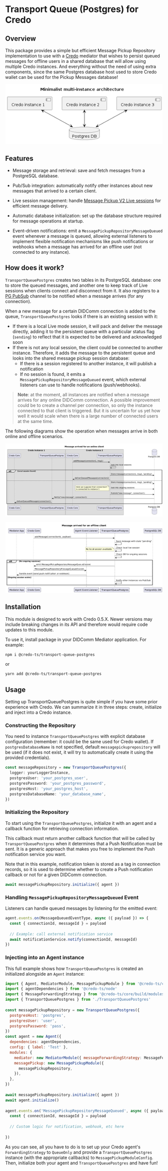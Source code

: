 # Transport Queue (Postgres) for Credo

## Overview

This package provides a simple but efficient Message Pickup Repository implementation to use with a [Credo](https://github.com/openwallet-foundation/credo-ts) mediator that wishes to persist queued messages for offline users in a shared database that will allow using multiple Credo instances. And everything without the need of using extra components, since the same Postgres database host used to store Credo wallet can be used for the Pickup Messages database!

![Minimalist multi-instance architecture](./docs/diagrams/minimalist-multi-instance-architecture.png)

## Features

- Message storage and retrieval: save and fetch messages from a PostgreSQL database.
- Pub/Sub integration: automatically notify other instances about new messages that arrived to a certain client.

- Live session management: handle [Message Pickup V2 Live sessions](https://github.com/hyperledger/aries-rfcs/tree/main/features/0685-pickup-v2#live-mode) for efficient message delivery.

- Automatic database initialization: set up the database structure required for message operations at startup.

- Event-driven notifications: emit a `MessagePickupRepositoryMessageQueued` event whenever a message is queued, allowing external listeners to implement flexible notification mechanisms like push notifications or webhooks when a message has arrived for an offline user (not connected to any instance).

## How does it work?

`TransportQueuePostgres` creates two tables in its PostgreSQL database: one to store the queued messages, and another one to keep track of Live sessions when clients connect and disconnect from it. It also registers to a [PG PubSub](https://github.com/voxpelli/node-pg-pubsub) channel to be notified when a message arrives (for any connection).

When a new message for a certain DIDComm connection is added to the queue, `TransportQueuePostgres` looks if there is an existing session with it:

- If there is a local Live mode session, it will pack and deliver the message directly, adding it to the persistent queue with a particular status flag (`sending`) to reflect that it is expected to be delivered and acknowledged soon
- If there is not any local session, the client could be connected to another instance. Therefore, it adds the message to the persistent queue and looks into the shared message pickup session database:
  - If there is a session registered to another instance, it will publish a notification
  - If no session is found, it emits a `MessagePickupRepositoryMessageQueued` event, which external listeners can use to handle notifications (push/webhooks).

> **Note**: at the moment, all instances are notified when a message arrives for any online DIDComm connection. A possible improvement could be to create a channel per connection, so only the instance connected to that client is triggered. But it is uncertain for us yet how well it would scale when there is a large number of connected users at the same time.

The following diagrams show the operation when messages arrive in both online and offline scenarios.

![Message arrived for an online client](./docs/diagrams/message-arrived-online-client.png)

![Message arrived for an offline client](./docs/diagrams/message-arrived-offline-client.png)

## Installation

This module is designed to work with Credo 0.5.X. Newer versions may include breaking changes in its API and therefore would require code updates to this module.

To use it, install package in your DIDComm Mediator application. For example:

```bash
npm i @credo-ts/transport-queue-postgres
```

or

```bash
yarn add @credo-ts/transport-queue-postgres
```

## Usage

Setting up TransportQueuePostgres is quite simple if you have some prior experience with Credo. We can summarize it in three steps: create, initialize and inject into a Credo instance.

### Constructing the Repository

You need to instance `TransportQueuePostgres` with explicit database configuration (remember: it could be the same used for Credo wallet). If `postgresDatabaseName` is not specified, default `messagepickuprepository` will be used (if it does not exist, it will try to automatically create it using the provided credentials).

```ts
const messageRepository = new TransportQueuePostgres({
  logger: yourLoggerInstance,
  postgresUser: 'your_postgres_user',
  postgresPassword: 'your_postgres_password',
  postgresHost: 'your_postgres_host',
  postgresDatabaseName: 'your_database_name',
})
```

### Initializing the Repository

To start using the `TransportQueuePostgres`, initialize it with an agent and a callback function for retrieving connection information.

This callback must return another callback function that will be called by `TransportQueuePostgres` when it determines that a Push Notification must be sent. It is a generic approach that makes you free to implement the Push notification service you want.

Note that in this example, notification token is stored as a tag in connection records, so it is used to determine whether to create a Push notification callback or not for a given DIDComm connection.

```ts
await messagePickupRepository.initialize({ agent })
```

### Handling `MessagePickupRepositoryMessageQueued` Event

Listeners can handle queued messages by listening for the emitted event:

```typescript
agent.events.on(MessageQueuedEventType, async ({ payload }) => {
  const { connectionId, messageId } = payload

  // Example: call external notification service
  await notificationService.notify(connectionId, messageId)
})
```

### Injecting into an Agent instance

This full example shows how `TransportQueuePostgres` is created an initialized alongside an `Agent` instance:

```javascript
import { Agent, MediatorModule, MessagePickupModule } from '@credo-ts/core'
import { agentDependencies } from '@credo-ts/node'
import { MessageForwardingStrategy } from '@credo-ts/core/build/modules/routing/MessageForwardingStrategy'
import { TransportQueuePostgres } from './TransportQueuePostgres'

const messagePickupRepository = new TransportQueuePostgres({
  postgresHost: 'postgres',
  postgresUser: 'user',
  postgresPassword: 'pass',
})
const agent = new Agent({
  dependencies: agentDependencies,
  config: { label: 'Test' },
  modules: {
    mediator: new MediatorModule({ messageForwardingStrategy: MessageForwardingStrategy.QueueOnly }),
    messagePickup: new MessagePickupModule({
      messagePickupRepository,
    }),
  },
})

await messagePickupRepository.initialize({ agent })
await agent.initialize()

agent.events.on('MessagePickupRepositoryMessageQueued', async ({ payload }) => {
  const { connectionId, messageId } = payload

  // Custom logic for notification, webhook, etc here
  
})

```

As you can see, all you have to do is to set up your Credo agent's `ForwardingStrategy` to `QueueOnly` and provide a `TransportQueuePostgres` instance (with the appropriate callbacks) to `MessagePickupModuleConfig`. Then, initialize both your agent and `TransportQueuePostgres` and have fun!

